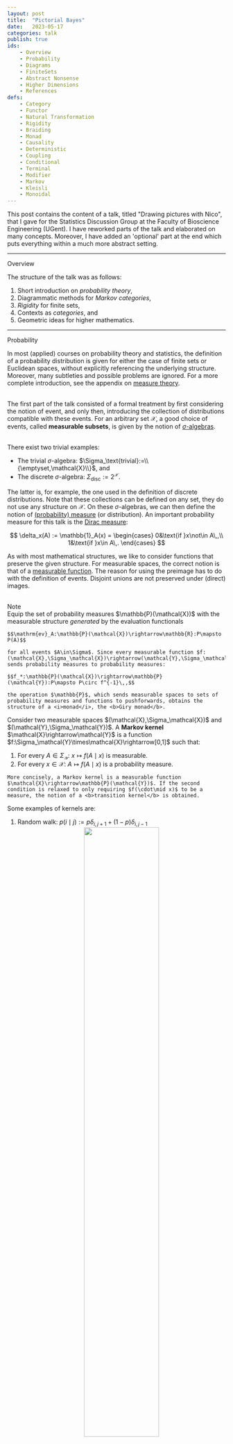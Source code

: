 ```yaml
---
layout: post
title:  "Pictorial Bayes"
date:   2023-05-17
categories: talk
publish: true
ids:
    - Overview
    - Probability
    - Diagrams
    - FiniteSets
    - Abstract Nonsense
    - Higher Dimensions
    - References
defs:
    - Category
    - Functor
    - Natural Transformation
    - Rigidity
    - Braiding
    - Monad
    - Causality
    - Deterministic
    - Coupling
    - Conditional
    - Terminal
    - Modifier
    - Markov
    - Kleisli
    - Monoidal
---
```


This post contains the content of a talk, titled "Drawing pictures with Nico", that I gave for the Statistics Discussion Group at the Faculty of Bioscience Engineering (UGent). I have reworked parts of the talk and elaborated on many concepts. Moreover, I have added an 'optional' part at the end which puts everything within a much more abstract setting.

<hr id = "Overview">
<div class = "nav-block"><div class = "side">Overview</div></div>

The structure of the talk was as follows:
1. Short introduction on <i>probability theory</i>,
1. Diagrammatic methods for <i>Markov categories</i>,
1. <i>Rigidity</i> for finite sets,
1. Contexts as <i>categories</i>, and
1. Geometric ideas for higher mathematics.

<hr id = "Probability">
<div class = "nav-block"><div class = "side">Probability</div></div>

In most (applied) courses on probability theory and statistics, the definition of a probability distribution is given for either the case of finite sets or Euclidean spaces, without explicitly referencing the underlying structure. Moreover, many subtleties and possible problems are ignored. For a more complete introduction, see the appendix on <a href = "{% post_url 2020-02-01-AppendixMeasures %}">measure theory</a>.<br><br>

The first part of the talk consisted of a formal treatment by first considering the notion of event, and only then, introducing the collection of distributions compatible with these events. For an arbitrary set $\mathcal{X}$, a good choice of events, called <b>measurable subsets</b>, is given by the notion of <a href = "{% post_url 2020-02-01-AppendixMeasures %}#SigmaAlgebra">$\sigma$-algebras</a>.<br><br>

There exist two trivial examples:
* The trivial $\sigma$-algebra: $\Sigma_\text{trivial}:=\\{\emptyset,\mathcal{X}\\}$, and
* The discrete $\sigma$-algebra: $\Sigma_\text{disc}:=2^\mathcal{X}$.

The latter is, for example, the one used in the definition of discrete distributions. Note that these collections can be defined on any set, they do not use any structure on $\mathcal{X}$. On these $\sigma$-algebras, we can then define the notion of <a href = "{% post_url 2020-02-01-AppendixMeasures %}#Measure">(probability) measure</a> (or distribution). An important probability measure for this talk is the <a href = "{% post_url 2020-02-01-AppendixMeasures %}#DiracMeasure">Dirac measure</a>:

$$
    \delta_x(A) := \mathbb{1}_A(x) =
    \begin{cases}
        0&\text{if }x\not\in A\,,\\
        1&\text{if }x\in A\,.
    \end{cases}
$$

As with most mathematical structures, we like to consider functions that preserve the given structure. For measurable spaces, the correct notion is that of a <a href = "{% post_url 2020-02-01-AppendixMeasures %}#MeasurableFunction">measurable function</a>. The reason for using the preimage has to do with the definition of events. Disjoint unions are not preserved under (direct) images.<br><br>

<div class = "note">
    <div class = "side">Note</div>
    Equip the set of probability measures $\mathbb{P}(\mathcal{X})$ with the measurable structure <i>generated</i> by the evaluation functionals
    
    $$\mathrm{ev}_A:\mathbb{P}(\mathcal{X})\rightarrow\mathbb{R}:P\mapsto P(A)$$
    
    for all events $A\in\Sigma$. Since every measurable function $f:(\mathcal{X},\Sigma_\mathcal{X})\rightarrow(\mathcal{Y},\Sigma_\mathcal{Y})$ sends probability measures to probability measures:

    $$f_*:\mathbb{P}(\mathcal{X})\rightarrow\mathbb{P}(\mathcal{Y}):P\mapsto P\circ f^{-1}\,,$$

    the operation $\mathbb{P}$, which sends measurable spaces to sets of probability measures and functions to pushforwards, obtains the structure of a <i>monad</i>, the <b>Giry monad</b>.
</div>

<div class = "def" text = "Markov kernel">
    Consider two measurable spaces $(\mathcal{X},\Sigma_\mathcal{X})$ and $(\mathcal{Y},\Sigma_\mathcal{Y})$. A <b>Markov kernel</b> $\mathcal{X}\rightarrow\mathcal{Y}$ is a function $f:\Sigma_\mathcal{Y}\times\mathcal{X}\rightarrow[0,1]$ such that:

<div markdown = "1">

1. For every $A\in\Sigma_\mathcal{Y}$: $x\mapsto f(A\mid x)$ is measurable.
1. For every $x\in\mathcal{X}$: $A\mapsto f(A\mid x)$ is a probability measure.

</div>
    
    More concisely, a Markov kernel is a measurable function $\mathcal{X}\rightarrow\mathbb{P}(\mathcal{Y})$. If the second condition is relaxed to only requiring $f(\cdot\mid x)$ to be a measure, the notion of a <b>transition kernel</b> is obtained.
</div>

Some examples of kernels are:
1. Random walk: $p(i\mid j) := p\delta_{i,j+1} + (1-p)\delta_{i,j-1}$
    <center>
    <img src = "{{site.baseurl}}/assets/figures/PictorialBayes/RandomWalk.webp" style = "width: 60%" class = "boxed">
    </center>
1. Identity function: $\mathbb{1}(i\mid j) := \delta_{i,j}$
    <center>
    <img src = "{{site.baseurl}}/assets/figures/PictorialBayes/Identity.webp" style = "width: 40%" class = "boxed">
    </center>
1. Measurable function: $f(i\mid j) := \delta_{i,f(j)}$
    <center>
    <img src = "{{site.baseurl}}/assets/figures/PictorialBayes/Measurable.webp" style = "width: 40%" class = "boxed">
    </center>

Integration (against a probability measure) will not be introduced in detail (even though it was necessary for this talk). Suffice it to say that it reduces to summation in the case of point masses (and discrete distributions) and to ordinary (Riemann) integrals in the case of density functions.

<hr id = "Diagrams">
<div class = "nav-block"><div class = "side">Diagrams</div></div>

The basic ingredients of any diagram are lines (or arrows):
<center>
    <img src = "{{site.baseurl}}/assets/figures/PictorialBayes/Arrow.webp" style = "width: 20%">
</center>
The convention in this post is that diagrams have to be read from <u>left to right</u>. The interpretation of arrows depends on the context:
* Set theory: functions $X\rightarrow Y$,
* Linear algebra: linear maps $X\rightarrow Y$, or
* Probability theory: Markov kernels $X\rightarrow\mathbb{P}(Y)$.

Probability measures, also called <b>states</b> in this setting, are arrows out of the one-element set $\mathbf{I}:=\\{\ast\\}$:
<center>
    <img src = "{{site.baseurl}}/assets/figures/PictorialBayes/State.webp" style = "width: 15%">
</center>
Joint states are simply indicated by multiple outgoing lines:
<center>
    <img src = "{{site.baseurl}}/assets/figures/PictorialBayes/JointState.webp" style = "width: 15%">
</center>

Given the above information, the context for a diagrammatic calculus can be fixed. The following notations will be used in the remainder:
* <b>Set</b>: Sets and ordinary functions,
* <b>Vect</b> (technically <b>FinVect</b>): (Finite-dimensional) vector spaces and linear maps,
* <b>Meas</b>: Measurable spaces and measurable functions,
* $\mathbf{Stoch}$: Probability spaces and Markov kernels,
* $\mathbf{BorelStoch}$: Borel probability spaces and Markov kernels, or
* $\mathbf{FinStoch}$: Finite probability spaces and Markov Kernels.

Concatenation of lines or arrows is, in general, given by a suitable notion of composition:
<center>
    <img src = "{{site.baseurl}}/assets/figures/PictorialBayes/Composition.webp" style = "width: 25%">
</center>
The interpretation, again, depends on the context:
* <b>Set</b>, <b>Vect</b> & <b>Meas</b>: function composition $g\circ f$, or
* $\mathbf{Stoch}$: <b>Chapman&ndash;Kolmogorov equation</b>
    \\[(g\circ f)(A\mid x) :=\int_\mathcal{Y}g(A\mid y)\,df(y\mid x)\,.\\]

Lines or arrows can also be combined in different ways:
* Parallel functions: $f\otimes g:\mathcal{X}\otimes\mathcal{X}'\rightarrow\mathcal{Y}'\otimes\mathcal{Y}'$
    <center>
    <img src = "{{site.baseurl}}/assets/figures/PictorialBayes/Parallel.webp" style = "width: 25%">
    </center>
* 'Braided' functions: $x\otimes x'\mapsto g(x')\otimes f(x)$
    <center>
    <img src = "{{site.baseurl}}/assets/figures/PictorialBayes/Braiding.webp" style = "width: 30%">
    </center>

Every measurable space $(\mathcal{X},\Sigma_{\mathcal{X}})$ admits two `structure morphisms':
* The <b>deletion map</b>: $\mathrm{del}_\mathcal{X}(x) := 1$
    <center>
    <img src = "{{site.baseurl}}/assets/figures/PictorialBayes/Dot.webp" style = "width: 15%">
    </center>
    which corresponds to integrating out a variable: $\displaystyle\int_\mathcal{Y}df(y\mid x)$
    <center>
    <img src = "{{site.baseurl}}/assets/figures/PictorialBayes/Integral.webp" style = "width: 25%">
    </center>
* The <b>copy map</b>: $\mathrm{copy}_\mathcal{X}(A\times B\mid x) := \delta_x(A)\delta_x(B)$
    <center>
    <img src = "{{site.baseurl}}/assets/figures/PictorialBayes/Comultiplication.webp" style = "width: 15%">
    </center>
    which corresponds to transporting a distribution on $\mathcal{X}$ to one on its diagonal embedding in $\mathcal{X}\otimes\mathcal{X}$.

These morphisms endow a probability space with the structure of an <i id = "Comonoid">(internal) comonoid</i>:
<center>
    <img src = "{{site.baseurl}}/assets/figures/PictorialBayes/Assoc1.webp" style = "width: 20%">
    =
    <img src = "{{site.baseurl}}/assets/figures/PictorialBayes/Assoc2.webp" style = "width: 20%">
</center>
and
<center>
    <img src = "{{site.baseurl}}/assets/figures/PictorialBayes/Dot1.webp" style = "width: 10%">
    =
    <img src = "{{site.baseurl}}/assets/figures/PictorialBayes/Line.webp" style = "width: 10%">
    =
    <img src = "{{site.baseurl}}/assets/figures/PictorialBayes/Dot2.webp" style = "width: 10%">
</center>

The idea behind comonoids can be understood by turning these diagrams around (i.e. 'inverting time'). The first equation is then simply the associativity of a multiplication map and the second equation is the unit law. (Sets with a multiplication map with these properties are also called <b>monoids</b>.) Such 'dual' definitions are a common occurrence in abstract parts of mathematics. It is a nice intuition to have!

Probability spaces are even <i>(co)commutative comonoids</i>:
<center>
    <img src = "{{site.baseurl}}/assets/figures/PictorialBayes/BraidedComulti.webp" style = "width: 20%">
    =
    <img src = "{{site.baseurl}}/assets/figures/PictorialBayes/Comulti.webp" style = "width: 10%">
</center>
More generally, contexts $\mathbf{C}$ where the structure morphisms $\mathrm{del}$ and $\mathrm{copy}$ exist and satisfy the (co)commutative comonoid conditions are called <b>Markov categories</b> or <b>copy-discard (CD) categories</b>.<br><br>

Every set admits a unique comonoid structure with respect to the Cartesian product (which can also be thought of as a tensor product for which the unit is the one-element set $\mathbf{I}$):
* Delete morphism: unique function to $\mathbf{I}$.
* Copy morphism: diagonal embedding $x\mapsto(x,x)$.
Vector spaces do not admit this diagonal comonoid structure. Can you see why? (In physics, this gives rise to the <i>no-cloning theorem</i>!)

Using the above diagrammatic rules, various notions from probability theory can be represented. Some examples will be covered below.
<div class = "def" text = "Deterministic morphism" id = "Deterministic">
    A deterministic function should always give the same result for a fixed input. Diagrammatically this corresponds to:
    <center>
        <img src = "{{site.baseurl}}/assets/figures/PictorialBayes/Det1.webp" style = "width: 15%">
        =
        <img src = "{{site.baseurl}}/assets/figures/PictorialBayes/Det2.webp" style = "width: 15%">
    </center>
    An interesting question becomes: Are all deterministic functions in $\mathbf{Stoch}$ given by measurable functions? The answer is no in general! There are pathological counterexamples. However, the statement is true for $\mathbf{BorelStoch}$ and $\mathbf{FinStoch}$.
</div>

<div class = "def" text = "Causality" id = "Causality">
    If for all functions $f,g$ and $h_1,h_2$, the relation
    <center>
        <img src = "{{site.baseurl}}/assets/figures/PictorialBayes/Causal1.webp" style = "width: 25%">
        =
        <img src = "{{site.baseurl}}/assets/figures/PictorialBayes/Causal2.webp" style = "width: 25%">
    </center>
    implies
    <center>
        <img src = "{{site.baseurl}}/assets/figures/PictorialBayes/Causal3.webp" style = "width: 25%">
        =
        <img src = "{{site.baseurl}}/assets/figures/PictorialBayes/Causal4.webp" style = "width: 25%">
    </center>
    then the context $\mathbf{C}$ is said to be causal.
</div>

<div class = "def" text = "Conditional" id = "Conditional">
    The definition of conditional distributions in $\mathbf{Stoch}$ reads as
    $$P(A,B) = \int_A P(B\mid x)\,dP(x)\,.$$
    Diagrammatically, for any context $\mathbf{C}$, this becomes:
    <center>
        <img src = "{{site.baseurl}}/assets/figures/PictorialBayes/Joint.webp" style = "width: 10%">
        =
        <img src = "{{site.baseurl}}/assets/figures/PictorialBayes/Conditional.webp" style = "width: 20%">
    </center>
    The existence of conditionals is a subtle point. In $\mathbf{Stoch}$, conditionals coincide with the notion of <i>regular conditional distributions</i>. However, these do not exist for all joint distributions. When restricting to $\mathbf{BorelStoch}$ or $\mathbf{FinStoch}$, the situation is better behaved: all conditionals exist.<br><br>
    When working with states (or functions) of higher arity, e.g. a joint state on three variables, conditioning can be done in different ways. By 'simple' diagrammatic manipulations, the following property can be proven whenever $\mathbf{C}$ has all conditionals:
    <center>
        <img src = "{{site.baseurl}}/assets/figures/PictorialBayes/Iterated1.webp" style = "width: 30%">
        =
        <img src = "{{site.baseurl}}/assets/figures/PictorialBayes/Iterated2.webp" style = "width: 30%">
    </center>
    Just for fun, this is left as an exercise to the reader ;-) <br><br>
    Note that the definition of conditionals is not reserved to states $\mathbf{I}\rightarrow\mathcal{X}\otimes\mathcal{Y}$. It can be generalized to arbitrary functions $\mathcal{Z}\rightarrow\mathcal{X}\otimes\mathcal{Y}$:
    <center>
        <img src = "{{site.baseurl}}/assets/figures/PictorialBayes/Joint-f.webp" style = "width: 10%">
        =
        <img src = "{{site.baseurl}}/assets/figures/PictorialBayes/Conditional-f.webp" style = "width: 30%">
    </center>
</div>

<div class = "def" text = "Almost surely">
    Two functions $f,g:\mathcal{Y}\rightarrow\mathcal{Z}$ are said to be <b>$p$-almost surely equal</b>, for a function $p:\mathcal{X}\rightarrow\mathcal{Y}$, if
    $$f\circ p=g\circ p\,.$$
    Diagrammatically this becomes:
    <center>
        <img src = "{{site.baseurl}}/assets/figures/PictorialBayes/AS1.webp" style = "width: 20%">
        =
        <img src = "{{site.baseurl}}/assets/figures/PictorialBayes/AS2.webp" style = "width: 20%">
    </center>
</div>

<div class = "def" text = "Couplings" id = "Coupling">
    Let $\mathbf{C}$ be a causal context admitting all conditionals. Define a context <b>Stoch(C)</b> for which a <b>probability space</b> in $\mathbf{C}$ is a pair $(\mathcal{X},\psi)$ such that $\mathcal{X}$ is an object in $\mathbf{C}$ and $\psi:\textbf{I}\rightarrow\mathcal{X}$ a state, and for which a <b>kernel</b> $(\mathcal{X},\psi_X)\rightarrow(\mathcal{Y},\psi_Y)$ is a function $f:\mathcal{X}\rightarrow\mathcal{Y}$ in $\mathbf{C}$ such that $\psi_X$-almost surely $f\circ\psi_X=\psi_Y$. If $\textbf{C}=\textbf{Stoch}$, then <b>Stoch(C)</b> is given by the context of 'couplings' (or <i>copulas</i>), i.e. that of probability spaces and joint distributions that restrict to two given marginals.
</div>

<hr id = "FiniteSets">
<div class = "nav-block"><div class = "side">Finite Sets</div></div>

From here on, attention will be restricted to finite sets, i.e. we work in $\mathbf{FinStoch}$ (unless stated otherwise). These will be equipped with the discrete $\sigma$-algebra. In this case, (probability) measures are defined by their values at points and can be written as vectors. Moreover, kernels can be expressed as matrices. To allow for some more diagrammatic freedom, functions are generalized from Markov kernels to transition kernels, where the latter need only take values in the set of measures (which can be unnormalized).<br><br>

Every object $(\mathcal{X},\Sigma_{\mathcal{X}})$ admits the structure of an <i>(internal) monoid</i>:
* Unit map: $\varepsilon_\mathcal{X}(x) := 1$
    <center>
    <img src = "{{site.baseurl}}/assets/figures/PictorialBayes/toD.webp" style = "width: 15%">
    </center>
* Multiplication map: $\mu_\mathcal{X}(x\mid i,j) := \delta_{i,x}\delta_{j,x}$
    <center>
    <img src = "{{site.baseurl}}/assets/figures/PictorialBayes/Multiplication.webp" style = "width: 15%">
    </center>

As before, this structure is commutative with respect to the (trivial) braiding. As noted in the previous section, the definition of a comonoid was dual to that of a monoid. This is clear when comparing the explicit formulas for the comultiplication and counit to the expressions above. The multiplication $\mu$ and unit $\varepsilon$, consequently, also satisfy the associativity condition and unit law. Finite probability space not only carry the structure of a monoid and comonoid, they are even compatible in an elegant way. Such objects are called <b>Frobenius monoids</b>:
<center>
    <img src = "{{site.baseurl}}/assets/figures/PictorialBayes/Frobenius1.webp" style = "width: 15%">
    =
    <img src = "{{site.baseurl}}/assets/figures/PictorialBayes/Frobenius2.webp" style = "width: 15%">
    =
    <img src = "{{site.baseurl}}/assets/figures/PictorialBayes/Frobenius3.webp" style = "width: 15%">
</center>

<div class = "def" text = "Modifier" id = "Modifier">
    The multiplication map allows us to turn states into arrows:
    <center>
        <img src = "{{site.baseurl}}/assets/figures/PictorialBayes/Modifier.webp" style = "width: 15%">
        =
        <img src = "{{site.baseurl}}/assets/figures/PictorialBayes/ModifierExplicit.webp" style = "width: 15%">
    </center>
    The state can then be recovered through the unit map:
    <center>
        <img src = "{{site.baseurl}}/assets/figures/PictorialBayes/State0.webp" style = "width: 10%">
        =
        <img src = "{{site.baseurl}}/assets/figures/PictorialBayes/ModifierDot.webp" style = "width: 10%">
    </center>
    An <b>inverse modifier</b> is simply a functional inverse to a modifier:
    <center>
        <img src = "{{site.baseurl}}/assets/figures/PictorialBayes/Inverse1.webp" style = "width: 25%">
        =
        <img src = "{{site.baseurl}}/assets/figures/PictorialBayes/Line.webp" style = "width: 10%">
        =
        <img src = "{{site.baseurl}}/assets/figures/PictorialBayes/Inverse2.webp" style = "width: 25%">
    </center>
    These are given as follows:
    $$X^{-1}(i\mid j) = \frac{1}{X(i\mid j)} = \frac{\delta_{i,j}}{P_X(i)}\,.$$
    Further below, inverse modifiers will be used to express conditionals more explicitly.
</div>

Using the different structures on a finite probability space $(\mathcal{X},\Sigma_{\mathcal{X}})$, even more diagrammatic objects can be obtained:
* <b>Cups</b>:
    <center>
        <img src = "{{site.baseurl}}/assets/figures/PictorialBayes/CupDot.webp" style = "width: 15%">
        =
        $\mathrm{coev}_\mathcal{X}(x,x') = \delta_{x,x'}$
    </center>
* <b>Caps</b>:
    <center>
        <img src = "{{site.baseurl}}/assets/figures/PictorialBayes/CapDot.webp" style = "width: 15%">
        =
        $\mathrm{ev}_\mathcal{X}(x,x') = \delta_{x,x'}$
    </center>

The cup and cap give rise to a so-called <i>rigid</i> structure (see further below) because they satisfy the <b>triangle identities</b> or <b>yanking conditions</b>:
<center>
    <img src = "{{site.baseurl}}/assets/figures/PictorialBayes/Yanking1.webp" style = "width: 10%">
    =
    <img src = "{{site.baseurl}}/assets/figures/PictorialBayes/Line.webp" style = "width: 10%">
    =
    <img src = "{{site.baseurl}}/assets/figures/PictorialBayes/Yanking2.webp" style = "width: 10%">
</center>
The reason for the term 'yanking condition' stems from the fact that the bends in the lines can be 'yanked out'.<br><br>

Although the diagonal comultiplication does not exist for vector spaces, a rigid structure exists on finite-dimensional vector spaces. For a vector space $V$, choose a basis $\\{e_i\\}\_{i\leq\dim(V)}$ and denote its dual basis by $\\{e^i\\}\_{i\leq\dim(V)}$.
* Cup: $\mathrm{coev}\_V(\lambda) := \sum_{i=1}^{\dim(V)}\lambda e^i\otimes e\_i$.
* Cap: $\mathrm{ev}_V(e_j\otimes e^i) := e^i(e\_j) = \delta^i_j$.

As an example of diagrammatic calculus, the 'bubble diagram' gives the dimension of the vector space (more generally, the trace of a linear map):
<center>
    <img src = "{{site.baseurl}}/assets/figures/PictorialBayes/Bubble.webp" style = "width: 10%">
    =
    $\sum_{i=1}^{\dim(V)} e^i(e_i) = \sum_{i=1}^{\dim(V)}\delta^i_i = \dim(V)\,.$
</center>
These constructions, and their extensions to <i>superspaces</i>, are also of importance in theoretical physics! (I might write more about this in a future post.)<br><br>

Using the cup and cap, we can also express the transposition of linear maps:
<center>
    <img src = "{{site.baseurl}}/assets/figures/PictorialBayes/Map.webp" style = "width: 15%">
    =
    <img src = "{{site.baseurl}}/assets/figures/PictorialBayes/Transpose.webp" style = "width: 10%">
</center>
Again, the proof is left as an exercise to the reader. It can easily be obtained using the expressions introduced above ;-)
<br><br>
The cups and caps of finite probability spaces can be altered using the (inverse) modifiers:
<center>
    <img src = "{{site.baseurl}}/assets/figures/PictorialBayes/ModCup.webp" style = "width: 5%">
    =
    <img src = "{{site.baseurl}}/assets/figures/PictorialBayes/CupX.webp" style = "width: 10%">
</center>
and
<center>
    <img src = "{{site.baseurl}}/assets/figures/PictorialBayes/ModCap.webp" style = "width: 5%">
    =
    <img src = "{{site.baseurl}}/assets/figures/PictorialBayes/CapX.webp" style = "width: 10%">
</center>
With the modified caps, the conditionals can be given a more explicit expression, which closely resembles the equational definition:
<center>
    <img src = "{{site.baseurl}}/assets/figures/PictorialBayes/ConditionalModifier.webp" style = "width: 20%">
    =
    <img src = "{{site.baseurl}}/assets/figures/PictorialBayes/ConditionalCap.webp" style = "width: 15%">
</center>
In the context of linear algebra, it was shown how the cups and caps allow us to express transposition by bending lines around. Using the modified cups and caps, transposition of a conditional in $\mathbf{FinStoch}$ gives Bayes' theorem:
<center>
    <img src = "{{site.baseurl}}/assets/figures/PictorialBayes/ConditionalModifier.webp" style = "width: 20%">
    =
    <img src = "{{site.baseurl}}/assets/figures/PictorialBayes/Bayes.webp" style = "width: 15%">
</center>

<hr id = "AbstractNonsense">
<div class = "nav-block"><div class = "side">Abstract Nonsense</div></div>

The previous sections should have given an idea of how diagrammatic tools can be used to study vastly different areas of mathematics and science. The reason that this is possible is not a mere coincidence. What were called 'contexts' and, more specifically, the specific contexts that were considered, all share the same structure. This section aims to introduce the terminology used to describe these structures.

<div class = "def" text = "Category" id = "Category">
A category $\mathbf{C}$ consists of two collections (in practice, these are often sets):
<div markdown = "1">
1. <b>Objects</b>: $\mathrm{ob}(\mathbf{C})$, and
1. <b>Morphisms</b>: $\mathrm{hom}(\textbf{C})$.
</div>

The collection of morphisms between two object $X,Y\in\mathrm{ob}(\mathbf{C})$ is denoted by $\hom_{\mathbf{C}}(X,Y)$ or $\mathbf{C}(X,Y)$. Morphisms $f\in\mathbf{C}(X,Y)$ are represented by arrows or lines and concatenation of lines corresponds to composition of morphisms. Hence, for the most basic diagrams, only the structure of a category is required.<br><br>

These should satisfy the following conditions:
<div markdown = "1">
1. <b>Identity</b>: For all $X\in\mathrm{ob}(\mathbf{C})$, there exists an identity morphism $\mathbb{1}_X\in\mathbf{C}(X,X)$.
1. <b>Associativity</b>: $f\circ(g\circ h) = (f\circ g)\circ h$, whenever the compositions are well-defined.
</div>
</div>

Some examples were already given after the introduction of 'lines'. Some more exotic examples are (the first 2/3 are a good exercise for drawing diagrams):
* Every <i>poset</i> (partially ordered set) is a category, where a unique morphism $x\rightarrow y$ exists whenever $x\leq y$.
* Every directed graph defines a category. (The <i>free category</i> generated by that graph.)
* The category <b>Cat</b> of <i>small categories</i>, i.e. those where $\mathrm{ob}(\mathbf{C})$ and $\mathrm{hom}(\mathbf{C})$ are sets. (The morphisms are defined below.)
* The <i>representations</i> of a (finite) group with <i>intertwiners</i> (equivariant functions) as morphisms.

Just as there are functions between sets, there are also operations between categories.
<div class = "def" text = "Functor" id = "Functor">
An operation $F:\mathbf{C}\rightarrow\mathbf{D}$ between categories such that:
<div markdown = "1">
1. $F$ maps objects $X$ to objects $FX$.
1. $F$ maps morphisms $X\rightarrow Y$ to morphisms $FX\rightarrow FY$.
1. $F$ preserves composition.
</div>
</div>

The Giry monad that assigns probability measures to measurable spaces was the first example of a functor. Some other examples are:
* The power set functor $P:\textbf{Set}\rightarrow\textbf{Set}$, which assigns power sets and (pre)images.
* The <i>Yoneda embedding</i> of an object $X\in\mathrm{ob}(\mathbf{C})$, which assigns to every other object $Y\in\mathrm{ob}(\mathbf{C})$ the morphisms $\mathbf{C}(Y,X)$. Morphisms $f$ are mapped to precompositions $-\circ f$.

The second example is one of the most foundational constructions in category theory!<br><br>

We can also define morphisms $\kappa:F\Rightarrow G$ between functors.
<div class = "def" text = "Natural transformation" id = "NaturalTransformation">
    A natural transformation $\kappa:F\Rightarrow G$ is a collection $\\{\kappa_X:FX\rightarrow GX\\}_{X\in\mathrm{ob}(\mathbf{C})}$ of morphisms such that the following commutative diagram holds for any two objects $X,Y\in\mathrm{ob}(\mathbf{C})$:
    <center>
        <img src = "{{site.baseurl}}/assets/figures/PictorialBayes/Nat.webp" style = "width: 20%">
    </center>
    These transformations are also sometimes denoted by generic indices: $\kappa_X:FX\rightarrow GX$.
</div>

Some (technical) examples are (some other examples will pop up in the next few sections):
* The identity natural transformation $F\Rightarrow F$.
* Double duals: there exists a natural transformation $\eta\_{V}:V\rightarrow V^{\*\*}$ for finite-dimensional vector spaces. (For the single dual $V\rightarrow V^*$, the transformation is 'unnatural' since it requires a choice of basis.)
* For any morphism $f:X\rightarrow Y$ there exists a natural transformation between the Yoneda embeddings of $X$ and $Y$. This is given by postcomposition $f\circ -$.

Whereas objects are represented by vertices and morphisms by lines in a diagrammatic calculus, natural transformations could be represented by filling in the area between two parallel functors (parallel here means that they have the same domain and codomain). This extension of diagrams to higher-dimensional structures will play a role at the end of this talk.<br><br>

To express parallel objects and morphisms, the structure of a tensor product needs to exist.
<div class = "def" text = "Monoidal category" id = "Monoidal">
A category $\mathbf{C}$ equipped with a (<i>bi</i>)functor $\otimes:\mathbf{C}\times\mathbf{C}\rightarrow\mathbf{C}$ and a unit object $\mathbf{I}\in\mathrm{ob}(\mathbf{C})$ satisfying the monoid conditions:
<div markdown = "1">
1. Associativity: $X\otimes(Y\otimes Z)=(X\otimes Y)\otimes Z$\pause, and
1. Unit: $X\otimes\mathbf{I}=X=\mathbf{I}\otimes X$.
</div>
In general, the associativity and unit conditions can be weakened up to a natural transformation. This will be reconsidered at the end.
</div>

In some monoidal categories, the tensor product is symmetric in a certain sense.
<div class = "def" text = "Braiding" id = "Braiding">
    A natural transformation $\sigma_{X,Y}:X\otimes Y\rightarrow Y\otimes X$. If $\sigma_{X,Y}\circ \sigma_{Y,X}=\mathbb{1}_{Y\otimes X}$, the braiding is said to be <b>symmetric</b>.
    <center>
        <img src = "{{site.baseurl}}/assets/figures/PictorialBayes/BraidUp.webp" style = "width: 25%">
        =
        <img src = "{{site.baseurl}}/assets/figures/PictorialBayes/BraidDown.webp" style = "width: 25%">
        =
        <img src = "{{site.baseurl}}/assets/figures/PictorialBayes/Braid.webp" style = "width: 25%">
    </center>
    An example of a monoidal category that is not symmetric is given by the <i>braid category</i>. (This is basically the category generated by lines and crossings.) 
</div>

For cups and caps, another structure is required.
<div class = "def" text = "Rigid category" id = "Rigidity">
    A monoidal category $\mathbf{C}$ such that for every object $X\in\mathrm{ob}(\mathbf{C})$ there exists a <b>dual</b> $X^*\in\mathrm{ob}(\mathbf{C})$ together with two natural transformations $\mathrm{coev}_X:\mathbf{I}\rightarrow X^*\otimes X$ and $\mathrm{ev}_X:X\otimes X^*\rightarrow\mathbf{I}$ satisfying the yanking conditions. A category for which rigidity fails to hold, although duals exist in the algebraic sense, is that of infinite-dimensional vector spaces. (Can you figure out why?)
</div>

It is time to relate the categorical notions to the sections on probability theory. Only one piece of data is still missing.
<div class = "def" text = "Terminal object" id = "Terminal">
    An object $1\in\mathrm{ob}(\mathbf{C})$ such that for every other object $X\in\mathrm{ob}(\mathbf{C})$, there is a unique morphism $X\rightarrow1$.
</div>

Putting everything together gives the central object of 'categorical probability theory'. 
<div class = "def" text = "Markov category" id = "Markov">
    A symmetric monoidal category with terminal monoidal unit such that every object admits the structure of an internal commutative comonoid.
</div>

To model morphisms such as Markov kernels, some more structure is needed.
<div class = "def" text = "Kleisli category" id = "Kleisli">
Consider a <b id = "Monad">monad</b>, i.e. a functor $T:\mathbf{C}\rightarrow\mathbf{C}$ with multiplication $\mu:T^2\Rightarrow T$ and unit $\mu:\mathrm{id}\Rightarrow T$ (which satisfy the dual diagrammatic properties of <a href = "#Comonoid">comonoids</a>). The <b>Kleisli category</b> $\mathrm{Kl}(T)$ has:
<div markdown = "1">
1. Objects: $\mathrm{ob}\bigl(\mathrm{Kl}(T)\bigr):=\mathrm{ob}(\mathbf{C})$, and
1. Morphisms: $\hom_{\mathrm{Kl}(T)}(X,Y):=\hom_{\mathbf{C}}(X,TY)$.
</div>
The morphisms $X\rightarrow TY$ are called <b>Kleisli morphisms</b> $X\rightarrow Y$. When $T=\mathbb{P}$ is the Giry monad, the Kleisli morphisms are exactly the Markov kernels.
</div>

All this data probably looks rather scary and technical (it is). However, it is more useful than it might appear. Many effects in computer science can be modelled using monads and Kleisli morphisms. Almost any process with 'side effects' such as I/O operations can be modelled using a monad. (People that use Haskell love this stuff.)<br><br>

If $\mathbf{C}$ is a Markov category and $T:\mathbf{C}\rightarrow\mathbf{C}$ is a monad that preserves the product and unit, $\mathrm{Kl}(T)$ is again a Markov category. Moreover, on any Cartesian monoidal category, i.e. a category where the monoidal structure is given by the Cartesian product such as in $\mathbf{Set}$, every object has a unique comonoid structure (diagonal embedding $\mu:x\mapsto x\times x$). The Giry monad $\mathbb{P}$ preserves this structure and, hence, induces a Kleisli category $\mathrm{Kl}(\mathbb{P})$ that is Markov. This is exactly the category $\mathbf{Stoch}$ of Markov kernels from before (hence the name).

<hr id = "HigherDimensions">
<div class = "nav-block"><div class = "side">Higher Dimensions</div></div>

(<i>Small</i>) Categories can be built up geometrically from triangles. This follows from the fact that for any two composable morphisms, we obtain the following diagram
<center>
    <img src = "{{site.baseurl}}/assets/figures/PictorialBayes/Simplex.webp" style = "width: 20%">
</center>
By pasting all these triangles along shared edges, (<i>small</i>) categories can be represented as <i>simplicial complexes</i>. (A <i>simplex</i> is a higher-dimensional generalization of a triangle.) If instead of being exactly equal, composition is only defined up to some higher-dimensional morphisms, a <i>2-morphism</i>, the notion of <i>quasicategory</i> is obtained. This corresponds to filling in the triangles:
<center>
    <img src = "{{site.baseurl}}/assets/figures/PictorialBayes/SimplexAlpha.webp" style = "width: 20%">
</center>
In a similar way, we could fill in pyramids (3-simplices) by 3-morphisms and so on.

<div class = "note">
    <div class = "side">Note</div>
    This might all sound very exotic, but it is not as crazy as it sounds. Consider for example the setting of quantum mechanics. If $|\psi\rangle$ is the state vector of a system, then $\alpha|\psi\rangle$ represents the same system. Hence, an operator $\mathcal{O}$ might act nontrivially (mathematically), but still give rise to the same physical state, i.e. there exists a 2-morphism $\mathcal{O}\Rightarrow\mathbb{1}$. The possibility of (symmetry) operations acting in a (mathematically) nontrivial way, but giving rise to physically indistinguishable situations has given rise to a rich field (both in physics and mathematics) called <b>gauge theory</b>. Because of these insights and the strong geometric intuition gained in the previous century, people are trying to rewrite and generalize mathematics in geometric (and <i>homotopic</i>) terms. (Some of this will be explained in a future post.)
</div>

<hr id = "References">
<div class = "nav-block"><div class = "side">References</div></div>

* Capiński, Marek, and Peter E. Kopp. (2004). <i>Measure, integral and probability.</i> Vol. 14. Springer.
* Fritz, Tobias. (2020). <i>A synthetic approach to Markov kernels, conditional independence and theorems on sufficient statistics.</i> Advances in Mathematics 370: 107239.
* Coecke, Bob, and Robert W. Spekkens. (2012). <i>Picturing classical and quantum Bayesian inference.</i> Synthese 186: 651&ndash;696.
* <a href = "http://ncatlab.org/nlab/" target = "_blank" rel = "noopener">$n$Lab</a>